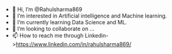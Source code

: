 - 👋 Hi, I’m @Rahulsharma869
- 👀 I’m interested in Artificial intelligence and Machine learning.
- 🌱 I’m currently learning Data Science and ML.
- 💞️ I’m looking to collaborate on ...
- 📫 How to reach me through Linkedin->https://www.linkedin.com/in/rahulsharma869/

<!---
Rahulsharma869/Rahulsharma869 is a ✨ special ✨ repository because its `README.md` (this file) appears on your GitHub profile.
You can click the Preview link to take a look at your changes.
--->
